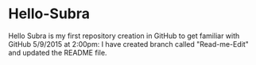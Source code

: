 # Hello-Subra
Hello Subra is my first repository creation in GitHub to get familiar with GitHub
5/9/2015 at 2:00pm: I have created branch called "Read-me-Edit" and updated the README file.

